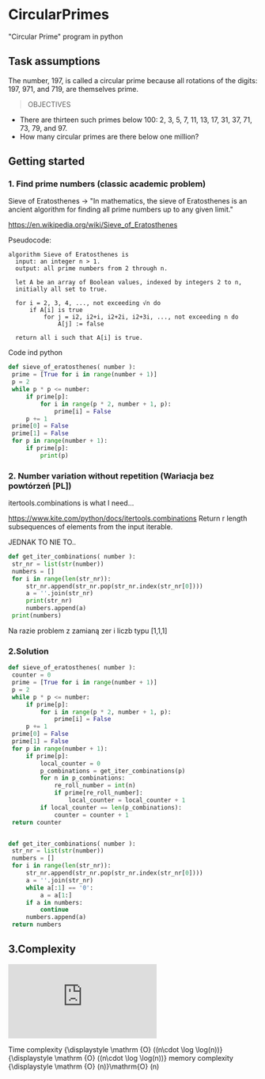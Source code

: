 # CircularPrimes
 "Circular Prime" program in python


## Task assumptions

The number, 197, is called a circular prime because all rotations of the digits: 197, 971, and 719, are themselves prime.


> OBJECTIVES

 * There are thirteen such primes below 100: 2, 3, 5, 7, 11, 13, 17, 31, 37, 71, 73, 79, and 97. 
 * How many circular primes are there below one million?


##  Getting started

### 1. Find prime numbers (classic academic problem) 

  Sieve of Eratosthenes -> "In mathematics, the sieve of Eratosthenes is an ancient algorithm for finding all prime numbers up to any given limit."

  https://en.wikipedia.org/wiki/Sieve_of_Eratosthenes


 Pseudocode:
 
  ```
algorithm Sieve of Eratosthenes is
    input: an integer n > 1.
    output: all prime numbers from 2 through n.

    let A be an array of Boolean values, indexed by integers 2 to n,
    initially all set to true.
    
    for i = 2, 3, 4, ..., not exceeding √n do
        if A[i] is true
            for j = i2, i2+i, i2+2i, i2+3i, ..., not exceeding n do
                A[j] := false

    return all i such that A[i] is true.
 ```
 Code ind python
 
   ```python
def sieve_of_eratosthenes( number ):
    prime = [True for i in range(number + 1)]
    p = 2
    while p * p <= number:
        if prime[p]:
            for i in range(p * 2, number + 1, p):
                prime[i] = False
        p += 1
    prime[0] = False
    prime[1] = False
    for p in range(number + 1):
        if prime[p]:
            print(p)

 ```
 ### 2. Number variation without repetition (Wariacja bez powtórzeń [PL])
 
 itertools.combinations is what I need...
 
 https://www.kite.com/python/docs/itertools.combinations
 Return r length subsequences of elements from the input iterable.

 JEDNAK TO NIE TO..


   ```python
def get_iter_combinations( number ):
    str_nr = list(str(number))
    numbers = []
    for i in range(len(str_nr)):
        str_nr.append(str_nr.pop(str_nr.index(str_nr[0])))
        a = ''.join(str_nr)
        print(str_nr)
        numbers.append(a)
    print(numbers)

 ```

Na razie problem z zamianą zer i liczb typu [1,1,1]

 ### 2.Solution


   ```python
def sieve_of_eratosthenes( number ):
    counter = 0
    prime = [True for i in range(number + 1)]
    p = 2
    while p * p <= number:
        if prime[p]:
            for i in range(p * 2, number + 1, p):
                prime[i] = False
        p += 1
    prime[0] = False
    prime[1] = False
    for p in range(number + 1):
        if prime[p]:
            local_counter = 0
            p_combinations = get_iter_combinations(p)
            for n in p_combinations:
                re_roll_number = int(n)
                if prime[re_roll_number]:
                    local_counter = local_counter + 1
            if local_counter == len(p_combinations):
                counter = counter + 1
    return counter


def get_iter_combinations( number ):
    str_nr = list(str(number))
    numbers = []
    for i in range(len(str_nr)):
        str_nr.append(str_nr.pop(str_nr.index(str_nr[0])))
        a = ''.join(str_nr)
        while a[:1] == '0':
            a = a[1:]
        if a in numbers:
            continue
        numbers.append(a)
    return numbers

 ```
  
## 3.Complexity

![equation](http://www.sciweavers.org/tex2img.php?eq=1%2Bsin%28mc%5E2%29&bc=White&fc=Black&im=jpg&fs=12&ff=arev&edit=)

Time complexity	{\displaystyle \mathrm {O} ((n\cdot \log \log(n))}{\displaystyle \mathrm {O} ((n\cdot \log \log(n))}
memory complexity	{\displaystyle \mathrm {O} (n)}\mathrm{O} (n)
